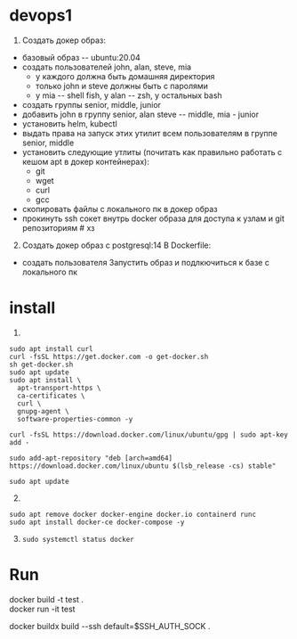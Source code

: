 # devops1
1. Создать докер образ:
  - базовый образ -- ubuntu:20.04
  - создать пользователей john, alan, steve, mia
    - у каждого должна быть домашняя директория
    - только john и steve должны быть с паролями
    - у mia -- shell fish, у alan -- zsh, у остальных bash
  - cоздать группы senior, middle, junior
  - добавить john в группу senior, alan steve -- middle, mia - junior
  - установить helm, kubectl
  - выдать права на запуск этих утилит всем пользователям в группе senior, middle
  - установить следующие утлиты (почитать как правильно работать с кешом apt в докер контейнерах):
      - git
      - wget
      - curl
      - gcc
  - скопировать файлы с локального пк в докер образ
  - прокинуть ssh сокет внутрь docker образа для доступа к узлам и git репозиториям # хз


2. Создать докер образ с postgresql:14
  В Dockerfile:
  - создать пользователя
  Запустить образ и подлкючиться к базе с локального пк



# install 

1. 
```
sudo apt install curl
curl -fsSL https://get.docker.com -o get-docker.sh
sh get-docker.sh  
sudo apt update 
sudo apt install \
  apt-transport-https \
  ca-certificates \
  curl \
  gnupg-agent \
  software-properties-common -y 

curl -fsSL https://download.docker.com/linux/ubuntu/gpg | sudo apt-key add -

sudo add-apt-repository "deb [arch=amd64] https://download.docker.com/linux/ubuntu $(lsb_release -cs) stable"

sudo apt update
```
2. 
```
sudo apt remove docker docker-engine docker.io containerd runc
sudo apt install docker-ce docker-compose -y 
```
3. ```sudo systemctl status docker ```

# Run
docker build -t test .  
docker run -it test

docker buildx build --ssh default=$SSH_AUTH_SOCK .